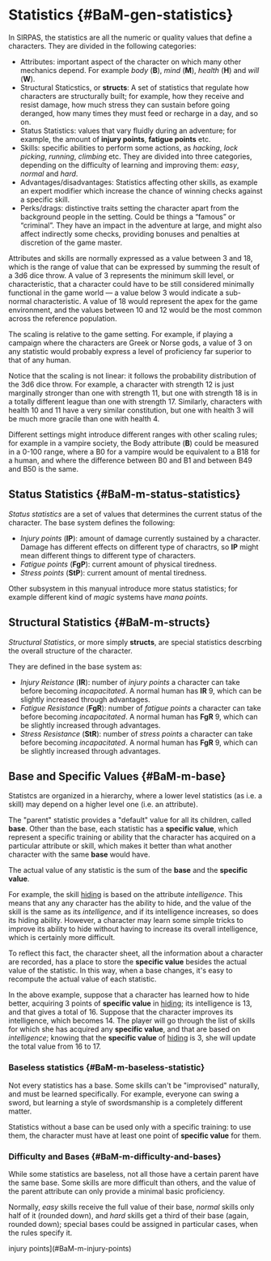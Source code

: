 # Statistics {#BaM-gen-statistics}

In SIRPAS, the statistics are all the numeric or quality values that define a characters. 
They are divided in the following categories:

* Attributes: important aspect of the character on which many other mechanics depend. 
  For example *body* (**B**), *mind* (**M**), *health* (**H**) and *will* (**W**).
* Structural Staticstics, or **structs**: A set of statistics that regulate how 
  characters are structurally built; for example, how they receive and resist damage,
  how much stress they can sustain before going deranged, how many times they must feed
  or recharge in a day, and so on.
* Status Statistics: values that vary fluidly during an adventure; for example,
  the amount of **injury points**, **fatigue points** etc. 
* Skills: specific abilities to perform some actions, 
  as *hacking*, *lock picking*, *running*, *climbing* etc. They are divided into
  three categories, depending on the difficulty of learning and improving them: 
  *easy*, *normal* and *hard*.
* Advantages/disadvantages: Statistics affecting other skills, as example an expert 
  modifier which increase the chance of winning checks against a specific skill. 
* Perks/drags: distinctive traits setting the character apart from the 
  background people in the setting. Could be things a “famous” or “criminal”. 
  They have an impact in the adventure at large, and might also affect indirectly 
  some checks, providing bonuses and penalties at discretion of the game master.

Attributes and skills are normally expressed as a value between 3 and 18, 
which is the range of value that can be expressed by summing the 
result of a 3d6 dice throw. A value of 3 represents the minimum skill 
level, or characteristic, that a character could have to be still 
considered minimally  functional in the game world — a value below 3 
would indicate a sub-normal characteristic. A value of 18 would represent 
the apex for the game environment, and the values between 10 and 12 would be 
the most common across the reference population.

The scaling is relative to the game setting. For example, if playing 
a campaign where the characters are Greek or Norse gods, a value of 3 on any 
statistic would probably express a level of proficiency far superior to that of
any human.

Notice that the scaling is not linear: it follows the probability distribution
of the 3d6 dice throw. For example, a character with strength 12 is just marginally 
stronger than one with strength 11, but one with strength 18 is in a totally 
different league than one with strength 17. Similarly, characters with health 
10 and 11 have a very similar constitution, but one with health 3 will 
be much more gracile than one with health 4.

Different settings might introduce different ranges with other scaling rules; 
for example in a vampire society, the Body attribute (**B**) could be measured 
in a 0-100 range, where a B0 for a vampire would be equivalent to a B18 for a human,
and where the difference between B0 and B1 and between B49 and B50 is the same.

## Status Statistics {#BaM-m-status-statistics}

*Status statistics* are a set of values that determines the current status of the
character. The base system defines the following:

* *Injury points* (**IP**): amount of damage currently sustained by a character. Damage
has different effects on different type of charactrs, so **IP** might mean different things
to different type of characters.
* *Fatigue points* (**FgP**): current amount of physical tiredness.
* *Stress points* (**StP**): current amount of mental tiredness.

Other subsystem in this manyual introduce more status statistics; for example different
kind of *magic* systems have *mana points*. 

## Structural Statistics {#BaM-m-structs}

*Structural Statistics*, or more simply **structs**, are special statistics
descrbing the overall structure of the character.

They are defined in the base system as:

* *Injury Reistance* (**IR**): number of *injury points* a character can take 
before becoming *incapacitated*. A normal human has **IR** 9,
which can be slightly increased through advantages.
* *Fatigue Resistance* (**FgR**): number of *fatigue points* a character can take 
before becoming *incapacitated*. A normal human has **FgR** 9,
which can be slightly increased through advantages.
* *Stress Resistance* (**StR**): number of *stress points* a character can take 
before becoming *incapacitated*. A normal human has **FgR** 9,
which can be slightly increased through advantages.

## Base and Specific Values {#BaM-m-base}

Statistcs are organized in a hierarchy, where a lower level statistics (as i.e. a skill)
may depend on a higher level one (i.e. an attribute).

The "parent" statistic provides a "default" value for all its children, called **base**. Other
than the base, each statistic has a **specific value**, which represent a specific training
or ability that the character has acquired on a particular attribute or skill, which makes
it better than what another character with the same **base** would have. 

The actual value of any statistic is the sum of the **base** and the **specific value**. 
 
For example, the skill [hiding](#BaM-s-hiding) is based on the attribute *intelligence*. 
This means that any any character has the ability to hide, and the value of the skill
is the same as its *intelligence*, and if its intelligence increases, so does its hiding ability. 
However, a character may learn some simple tricks to improve its ability to hide without having to 
increase its overall intelligence, which is certainly more difficult.

To reflect this fact, the character sheet, all the information about a character are recorded,
has a place to store the **specific value** besides the actual value of the statistic. In this way,
when a base changes, it's easy to recompute the actual value of each statistic.

In the above example, suppose that a character has learned how to hide better, acquiring 3 points of
**specific value** in [hiding](#BaM-s-hiding); its intelligence is 13, and that gives a total of 16.
Suppose that the character improves its intelligence, which becomes 14. The player will go through the
list of skills for which she has acquired any **specific value**, and that are based on *intelligence*;
knowing that the **specific value** of [hiding](#BaM-s-hiding) is 3, she will update the total value 
from 16 to 17.

### Baseless statistics {#BaM-m-baseless-statistic}

Not every statistics has a base. Some skills can't be "improvised" naturally, and must be learned
specifically. For example, everyone can swing a sword, but learning a style of swordsmanship is 
a completely different matter. 

Statistics without a base can be used only with a specific training: to use them, the character must
have at least one point of **specific value** for them.

### Difficulty and Bases {#BaM-m-difficulty-and-bases}

While some statistics are baseless, not all those have a certain parent have the same base. Some skills
are more difficult than others, and the value of the parent attribute can only provide a minimal basic
proficiency.

Normally, *easy* skills receive the full value of their base, *normal* skills only half of it (rounded down), 
and *hard* skills get a third of their base (again, rounded down); 
special bases could be assigned in particular cases, when the rules specify it.

injury points](#BaM-m-injury-points) 
